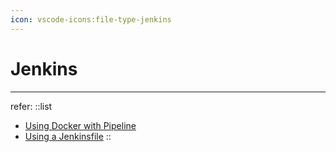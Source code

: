 ```yaml
---
icon: vscode-icons:file-type-jenkins
---
```


# Jenkins

---

refer:
::list

- [Using Docker with Pipeline](https://www.jenkins.io/doc/book/pipeline/docker/)
- [Using a Jenkinsfile](https://www.jenkins.io/doc/book/pipeline/jenkinsfile/)
::
